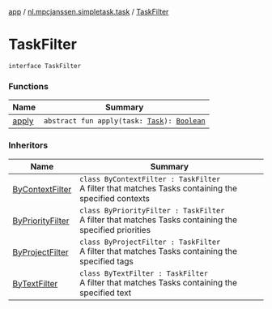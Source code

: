 [app](../../index.md) / [nl.mpcjanssen.simpletask.task](../index.md) / [TaskFilter](.)

# TaskFilter

`interface TaskFilter`

### Functions

| Name | Summary |
|---|---|
| [apply](apply.md) | `abstract fun apply(task: `[`Task`](../-task/index.md)`): `[`Boolean`](https://kotlinlang.org/api/latest/jvm/stdlib/kotlin/-boolean/index.html) |

### Inheritors

| Name | Summary |
|---|---|
| [ByContextFilter](../-by-context-filter/index.md) | `class ByContextFilter : TaskFilter`<br>A filter that matches Tasks containing the specified contexts |
| [ByPriorityFilter](../-by-priority-filter/index.md) | `class ByPriorityFilter : TaskFilter`<br>A filter that matches Tasks containing the specified priorities |
| [ByProjectFilter](../-by-project-filter/index.md) | `class ByProjectFilter : TaskFilter`<br>A filter that matches Tasks containing the specified tags |
| [ByTextFilter](../-by-text-filter/index.md) | `class ByTextFilter : TaskFilter`<br>A filter that matches Tasks containing the specified text |
